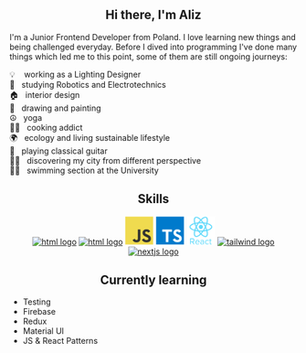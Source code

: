 <div align="center">
<h2 align="center">Hi there, I'm Aliz </h2>
</div>

I'm a Junior Frontend Developer from Poland. I love learning new things and being challenged everyday.
Before I dived into programming I've done many things which led me to this point, some of them are still ongoing journeys:
 
💡  &nbsp;&nbsp; working as a Lighting Designer <br>
🤖 &nbsp; studying Robotics and Electrotechnics <br>
🏠  &nbsp; interior design <br>
🎨 &nbsp; drawing and painting <br>
☮️ &nbsp; yoga <br>
👩‍🍳 &nbsp; cooking addict <br>
🌍 &nbsp; ecology and living sustainable lifestyle <br>
🎸 &nbsp; playing classical guitar <br>
🚴‍♀️ &nbsp; discovering my city from different perspective <br>
🏊‍♀️ &nbsp; swimming section at the University <br>

<h2 align="center">Skills</h2>
<div align="center">

<a href="https://developer.mozilla.org/en-US/docs/Web/HTML"><img alt="html logo" width="50" height="50" src="https://www.svgrepo.com/show/183637/html5.svg"></img></a>
<a href="https://developer.mozilla.org/en-US/docs/Web/CSS"><img alt="html logo" width="50" height="50" src="https://juststickers.in/wp-content/uploads/2014/05/CSS3-Mark-Shape-Cut.png"></img></a>
<a href="https://developer.mozilla.org/en-US/docs/Web/JavaScript"><img alt="javascript logo" width="50" height="50" src="https://raw.githubusercontent.com/devicons/devicon/master/icons/javascript/javascript-original.svg"></img></a>
<a href="https://www.typescriptlang.org/"><img alt="typescript logo" width="50" height="50"  src="https://raw.githubusercontent.com/devicons/devicon/master/icons/typescript/typescript-original.svg"></img></a>
<a href="https://reactjs.org/"><img alt="react logo" width="50" height="50" src="https://raw.githubusercontent.com/devicons/devicon/master/icons/react/react-original-wordmark.svg"></img></a>
<a href="https://tailwindcss.com/"><img alt="tailwind logo" width="50" height="50" src="https://personal-portfolio-eight-steel.vercel.app/_next/image?url=https%3A%2F%2Favatars.githubusercontent.com%2Fu%2F67109815%3Fs%3D280%26v%3D4&w=1920&q=75"></img></a>
<a href="https://nextjs.org/"><img alt="nextjs logo" width="50" height="50" src="https://personal-portfolio-eight-steel.vercel.app/_next/image?url=https%3A%2F%2Fseeklogo.com%2Fimages%2FN%2Fnext-js-icon-logo-EE302D5DBD-seeklogo.com.png&w=1920&q=75"></img></a>
</div>


<h2 align="center">Currently learning</h2>
<div align="center">
</div>
 <ul>
  <li>Testing</li>
  <li>Firebase</li>
  <li>Redux </li>
  <li>Material UI </li>
 <li>JS & React Patterns</li>
 </ul>
